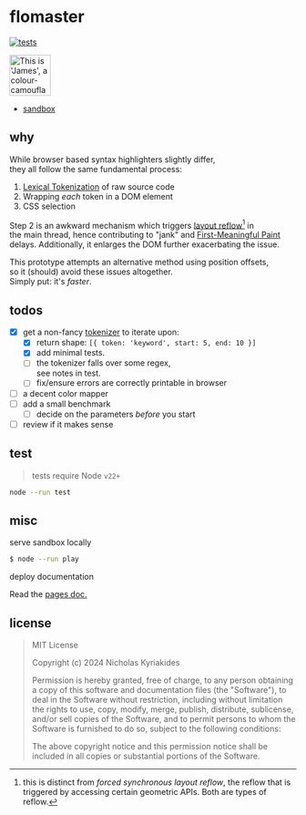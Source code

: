 # flomaster

[![tests](https://github.com/nicholaswmin/flomaster/actions/workflows/test.yml/badge.svg)](https://github.com/nicholaswmin/flomaster/actions/workflows/test.yml)

<a href="https://youtube.com/watch?v=JFvXvV0oZIo">
  <img src="https://github.com/user-attachments/assets/797123a3-f70c-4128-a47c-babb2bdbfdb1" title="This is 'James', a colour-camouflaging chameleon. The truth is that he's a common iguana, his real name is actually 'Alizavras' and he hails from Xylotympou, a sunny village in Cyprus. We play along because he eats the mosquitos. Courtesy of icons8.com" width="72">
</a>

- [sandbox][snd]

## why

While browser based syntax highlighters slightly differ,  
they all follow the same fundamental process:  
 
1. [Lexical Tokenization][tok] of raw source code
2. Wrapping *each* token in a DOM element 
3. CSS selection

Step 2 is an awkward mechanism which triggers [layout reflow][rfl][^1] in   
the main thread, hence contributing to "jank" and [First-Meaningful Paint][fmp]   
delays. Additionally, it enlarges the DOM further exacerbating the issue.          

This prototype attempts an alternative method using position offsets,  
so it (should) avoid these issues altogether.   
Simply put: it's *faster*.    


## todos

- [x] get a non-fancy [tokenizer][tok] to iterate upon:
    - [x] return shape: `[{ token: 'keyword', start: 5, end: 10 }]`
    - [x] add minimal tests. 
    - [ ] the tokenizer falls over some regex,     
          see notes in test.
    - [ ] fix/ensure errors are correctly printable in browser
- [ ] a decent color mapper
- [ ] add a small benchmark
  - [ ] decide on the parameters *before* you start
- [ ] review if it makes sense

## test

> tests require Node `v22+`

```bash
node --run test
```

## misc

serve sandbox locally

```bash
$ node --run play
```

deploy documentation

Read the [pages doc.][pdc]

## license

> MIT License  
>
> Copyright (c) 2024 Nicholas Kyriakides 
>
> Permission is hereby granted, free of charge, to any person obtaining     
> a copy of this software and documentation files (the "Software"), to    
> deal  in the Software without restriction, including without limitation   
> the rights  to use, copy, modify, merge, publish, distribute, sublicense,   
> and/or sell  copies of the Software, and to permit persons to whom the   
> Software is furnished to do so, subject to the following conditions:     
> 
> The above copyright notice and this permission notice shall be    
> included in all copies or substantial portions of the Software.      

<!-- Footnotes -->

[^1]: this is distinct from *forced synchronous layout reflow*, the reflow
      that is triggered by accessing certain geometric APIs. Both are types
      of reflow.

   
<!-- References -->

[tok]: https://en.wikipedia.org/wiki/Lexical_analysis#Tokenization
[fmp]: https://developer.mozilla.org/en-US/docs/Glossary/First_meaningful_paint
[dom]: https://en.wikipedia.org/wiki/Document_Object_Model
[rfl]: https://developer.mozilla.org/en-US/docs/Glossary/Reflow
[bnk]: https://www.chromium.org/blink/
[snd]: https://nicholaswmin.github.io/flomaster/sandbox
[dcs]: https://nicholaswmin.github.io/flomaster
[pdc]: https://github.com/nicholaswmin/flomaster/tree/main/.github/docs

